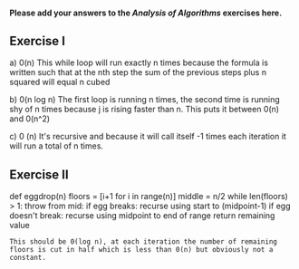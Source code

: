 #### Please add your answers to the ***Analysis of  Algorithms*** exercises here.

## Exercise I

a) 0(n)
    This while loop will run exactly n times because the formula is written such that at the nth step the sum of the previous steps plus n squared will equal n cubed 


b) 0(n log n)
    The first loop is running n times, the second time is running shy of n times because j is rising faster than n. This puts it between 0(n) and 0(n^2)

c) 0 (n)
    It's recursive and because it will call itself -1 times each iteration it will run a total of n times.

## Exercise II

def eggdrop(n)
    floors = [i+1 for i in range(n)]
    middle = n/2
    while len(floors) > 1:
        throw from mid:
            if egg breaks:
                recurse using start to (midpoint-1)
            if egg doesn't break:
                recurse using midpoint to end of range
    return remaining value

    This should be 0(log n), at each iteration the number of remaining floors is cut in half which is less than 0(n) but obviously not a constant.
            
        


